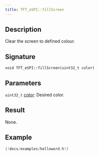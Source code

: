 ```yaml
---
title: TFT_eSPI::fillScreen
---
```


## Description

Clear the screen to defined colour.

## Signature

`void TFT_eSPI::fillScreen(uint32_t color)`

## Parameters

`uint32_t` [color](../colors.md): Desired color. 

## Result

None.

## Example

``` cpp
{!docs/examples/helloword.h!}
```